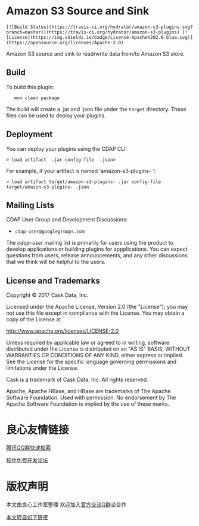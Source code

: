 Amazon S3 Source and Sink
=========================

    [![Build Status](https://travis-ci.org/hydrator/amazon-s3-plugins.svg?branch=master)](https://travis-ci.org/hydrator/amazon-s3-plugins) [![License](https://img.shields.io/badge/License-Apache%202.0-blue.svg)](https://opensource.org/licenses/Apache-2.0)      

Amazon S3 source and sink to read/write data from/to Amazon S3 store.

Build
-----
To build this plugin:

```
   mvn clean package
```

The build will create a .jar and .json file under the ``target`` directory.
These files can be used to deploy your plugins.

Deployment
----------
You can deploy your plugins using the CDAP CLI:

    > load artifact  .jar config-file  .json>

For example, if your artifact is named 'amazon-s3-plugins- ':

    > load artifact target/amazon-s3-plugins- .jar config-file target/amazon-s3-plugins- .json
    
## Mailing Lists

CDAP User Group and Development Discussions:

* `cdap-user@googlegroups.com  `

The *cdap-user* mailing list is primarily for users using the product to develop
applications or building plugins for appplications. You can expect questions from 
users, release announcements, and any other discussions that we think will be helpful 
to the users.


## License and Trademarks

Copyright © 2017 Cask Data, Inc.

Licensed under the Apache License, Version 2.0 (the "License"); you may not use this file except
in compliance with the License. You may obtain a copy of the License at

http://www.apache.org/licenses/LICENSE-2.0

Unless required by applicable law or agreed to in writing, software distributed under the 
License is distributed on an "AS IS" BASIS, WITHOUT WARRANTIES OR CONDITIONS OF ANY KIND, 
either express or implied. See the License for the specific language governing permissions 
and limitations under the License.

Cask is a trademark of Cask Data, Inc. All rights reserved.

Apache, Apache HBase, and HBase are trademarks of The Apache Software Foundation. Used with
permission. No endorsement by The Apache Software Foundation is implied by the use of these marks.  



 # 良心友情链接

[腾讯QQ群快速检索](http://u.720life.cn/s/8cf73f7c)

[软件免费开发论坛](http://u.720life.cn/s/bbb01dc0)

# 版权声明 

本文由良心工作室整理 欢迎加入[官方交流Q群](https://u.720life.cn/s/f2316816)谈合作

[本文转自如下链接](http://u.720life.cn/g/2e71d0f0a5c601172267ba20d3a43c6ee160d6937b1960baf36022620f2b626a2b830d1a0d0304252fa69a2dc7219f6493cb2e809e8d9c58ae8b621b6addc13a333cffda1a51b1e214f9033ef5945317)